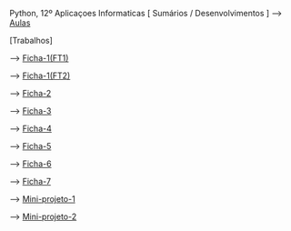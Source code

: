 Python, 12º Aplicaçoes Informaticas
[ Sumários / Desenvolvimentos ]
--> [Aulas](aulas.md)

[Trabalhos]

--> [Ficha-1(FT1)](Pseudo_Fluxo01.jpeg)

--> [Ficha-1(FT2)](Pseudo_Fluxo02.jpeg)

--> [Ficha-2](ficha2.py)

--> [Ficha-3](ficha3.py)

--> [Ficha-4](ficha4(turtle).py)

--> [Ficha-5](ficha5(turtle).py)

--> [Ficha-6](ficha6.py)

--> [Ficha-7](ficha7.py)

--> [Mini-projeto-1](Fluxo_Pseudo01.jpeg)

--> [Mini-projeto-2](Fluxo_Pseudo01.jpeg)

